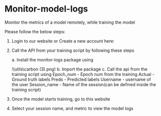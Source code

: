 # Monitor-model-logs
Monitor the metrics of a model remotely, while training the model 


Please follow the below steps:

  1. Login to our website or Create a new account here:
  2. Call the API from your training script by following these steps
 
      a. Install the monitor-logs package using
      
      !(utils\carbon (3).png)
      b. Import the package
      c. Call the api from the training script using 
        Epoch_num - Epoch num from the training
        Actual - Ground truth labels
        Preds - Predicted labels
        Username - username of the user
        Session_name - Name of the session(can be defined inside the training script)

  3. Once the model starts training, go to this website 
  4. Select your session name, and metric to view the model logs



